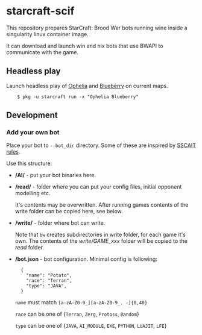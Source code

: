# starcraft-scif
This repository prepares StarCraft: Brood War bots running wine inside a singularity linux container image.

It can download and launch win and nix bots that use BWAPI to communicate with the game.

## Headless play

Launch headless play of [Ophelia](https://liquipedia.net/starcraft/Ophelia) and [Blueberry](https://liquipedia.net/starcraft/Blueberry) on current maps.
```
    $ pkg -u starcraft run -x "Ophelia Blueberry"
```

## Development

### Add your own bot

Place your bot to `--bot_dir` directory. Some of these are inspired by [SSCAIT rules](http://sscaitournament.com/index.php?action=rules).

Use this structure:

- **/AI/** - put your bot binaries here.

- **/read/** - folder where you can put your config files, initial opponent modelling etc.

  It's contents may be overwritten. After running games contents of the write folder can be copied here, see below.

- **/write/** - folder where bot can write.

    Note that `bw` creates subdirectories in write folder, for each game it's own. The contents of the *write/GAME_xxx* folder will be copied to the *read* folder.

- **/bot.json** - bot configuration. Minimal config is following:

        {
          "name": "Potato",
          "race": "Terran",
          "type": "JAVA",
        }

    `name` must match `[a-zA-Z0-9_][a-zA-Z0-9_. -]{0,40}`

    `race` can be one of {`Terran`, `Zerg`, `Protoss`, `Random`}

    `type` can be one of {`JAVA`, `AI_MODULE`, `EXE`, `PYTHON`, `LUAJIT`, `LFE`}
